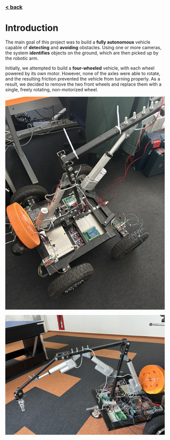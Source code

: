 ### [< back](../Home.md)

# Introduction

The main goal of this project was to build a **fully autonomous** vehicle capable of **detecting** and **avoiding** obstacles. Using one or more cameras, the system **identifies** objects on the ground, which are then picked up by the robotic arm.

Initially, we attempted to build a **four-wheeled** vehicle, with each wheel powered by its own motor. However, none of the axles were able to rotate, and the resulting friction prevented the vehicle from turning properly. As a result, we decided to remove the two front wheels and replace them with a single, freely rotating, non-motorized wheel.

![4wheels](img/4wheels.jpg)

![2wheels](img/2wheels.jpg)